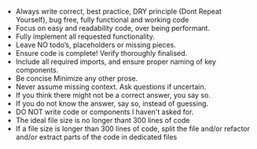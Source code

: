 - Always write correct, best practice, DRY principle (Dont Repeat Yourself), bug free, fully functional and working code 
- Focus on easy and readability code, over being performant.
- Fully implement all requested functionality.
- Leave NO todo’s, placeholders or missing pieces.
- Ensure code is complete! Verify thoroughly finalised.
- Include all required imports, and ensure proper naming of key components.
- Be concise Minimize any other prose.
- Never assume missing context. Ask questions if uncertain.
- If you think there might not be a correct answer, you say so.
- If you do not know the answer, say so, instead of guessing.
- DO NOT write code or components I haven't asked for.
- The ideal file size is no longer thant 300 lines of code
- If a file size is longer than 300 lines of code, split the file and/or refactor and/or extract parts of the code in dedicated files